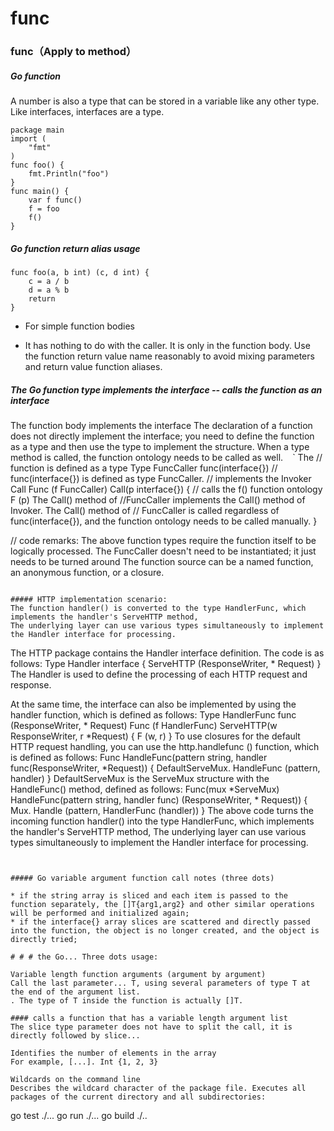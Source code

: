 # func

### func（Apply to method）

##### Go function
A number is also a type that can be stored in a variable like any other type. Like interfaces, interfaces are a type.

```
package main
import (
    "fmt"
)
func foo() {
    fmt.Println("foo")
}
func main() {
    var f func()
    f = foo
    f()
}

```

##### Go function return alias usage

```
func foo(a, b int) (c, d int) {
    c = a / b 
    d = a % b
    return
}
```

* For simple function bodies

* It has nothing to do with the caller. It is only in the function body. Use the function return value name reasonably to avoid mixing parameters and return value function aliases.

##### The Go function type implements the interface -- calls the function as an interface
The function body implements the interface
The declaration of a function does not directly implement the interface; you need to define the function as a type and then use the type to implement the structure. When a type method is called, the function ontology needs to be called as well.
` ` `
The // function is defined as a type
Type FuncCaller func(interface{}) // func(interface{}) is defined as type FuncCaller.
// implements the Invoker Call
Func (f FuncCaller) Call(p interface{}) {
// calls the f() function ontology
F (p)
The Call() method of //FuncCaller implements the Call() method of Invoker.
The Call() method of // FuncCaller is called regardless of func(interface{}), and the function ontology needs to be called manually.
}

// code remarks:
The above function types require the function itself to be logically processed. The FuncCaller doesn't need to be instantiated; it just needs to be turned around
The function source can be a named function, an anonymous function, or a closure.

```

##### HTTP implementation scenario:
The function handler() is converted to the type HandlerFunc, which implements the handler's ServeHTTP method,
The underlying layer can use various types simultaneously to implement the Handler interface for processing.

```
The HTTP package contains the Handler interface definition. The code is as follows:
Type Handler interface {
ServeHTTP (ResponseWriter, * Request)
}
The Handler is used to define the processing of each HTTP request and response.

At the same time, the interface can also be implemented by using the handler function, which is defined as follows:
Type HandlerFunc func (ResponseWriter, * Request)
Func (f HandlerFunc) ServeHTTP(w ResponseWriter, r *Request) {
F (w, r)
}
To use closures for the default HTTP request handling, you can use the http.handlefunc () function, which is defined as follows:
Func HandleFunc(pattern string, handler func(ResponseWriter, *Request)) {
DefaultServeMux. HandleFunc (pattern, handler)
}
DefaultServeMux is the ServeMux structure with the HandleFunc() method, defined as follows:
Func(mux *ServeMux) HandleFunc(pattern string, handler func)
(ResponseWriter, * Request)) {
Mux. Handle (pattern, HandlerFunc (handler))
}
The above code turns the incoming function handler() into the type HandlerFunc, which implements the handler's ServeHTTP method,
The underlying layer can use various types simultaneously to implement the Handler interface for processing.

```


##### Go variable argument function call notes (three dots)

* if the string array is sliced and each item is passed to the function separately, the []T{arg1,arg2} and other similar operations will be performed and initialized again;
* if the interface{} array slices are scattered and directly passed into the function, the object is no longer created, and the object is directly tried;

# # # the Go... Three dots usage:

Variable length function arguments (argument by argument)
Call the last parameter... T, using several parameters of type T at the end of the argument list.
. The type of T inside the function is actually []T.

#### calls a function that has a variable length argument list
The slice type parameter does not have to split the call, it is directly followed by slice...

Identifies the number of elements in the array
For example, [...]. Int {1, 2, 3}

Wildcards on the command line
Describes the wildcard character of the package file. Executes all packages of the current directory and all subdirectories:

```

go test ./...
go run ./...
go build ./..

```


